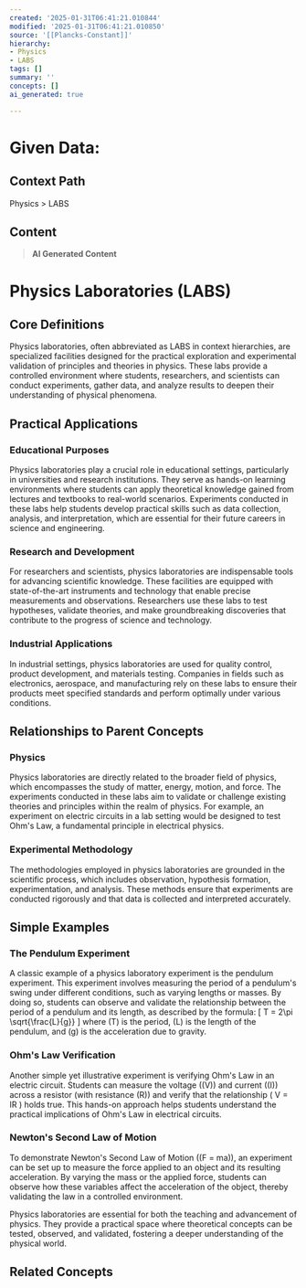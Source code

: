 ```yaml
---
created: '2025-01-31T06:41:21.010844'
modified: '2025-01-31T06:41:21.010850'
source: '[[Plancks-Constant]]'
hierarchy:
- Physics
- LABS
tags: []
summary: ''
concepts: []
ai_generated: true

---
```


# Given Data:

## Context Path
Physics > LABS

## Content
> **AI Generated Content**
 # Physics Laboratories (LABS)

## Core Definitions

Physics laboratories, often abbreviated as LABS in context hierarchies, are specialized facilities designed for the practical exploration and experimental validation of principles and theories in physics. These labs provide a controlled environment where students, researchers, and scientists can conduct experiments, gather data, and analyze results to deepen their understanding of physical phenomena.

## Practical Applications

### Educational Purposes
Physics laboratories play a crucial role in educational settings, particularly in universities and research institutions. They serve as hands-on learning environments where students can apply theoretical knowledge gained from lectures and textbooks to real-world scenarios. Experiments conducted in these labs help students develop practical skills such as data collection, analysis, and interpretation, which are essential for their future careers in science and engineering.

### Research and Development
For researchers and scientists, physics laboratories are indispensable tools for advancing scientific knowledge. These facilities are equipped with state-of-the-art instruments and technology that enable precise measurements and observations. Researchers use these labs to test hypotheses, validate theories, and make groundbreaking discoveries that contribute to the progress of science and technology.

### Industrial Applications
In industrial settings, physics laboratories are used for quality control, product development, and materials testing. Companies in fields such as electronics, aerospace, and manufacturing rely on these labs to ensure their products meet specified standards and perform optimally under various conditions.

## Relationships to Parent Concepts

### Physics
Physics laboratories are directly related to the broader field of physics, which encompasses the study of matter, energy, motion, and force. The experiments conducted in these labs aim to validate or challenge existing theories and principles within the realm of physics. For example, an experiment on electric circuits in a lab setting would be designed to test Ohm's Law, a fundamental principle in electrical physics.

### Experimental Methodology
The methodologies employed in physics laboratories are grounded in the scientific process, which includes observation, hypothesis formation, experimentation, and analysis. These methods ensure that experiments are conducted rigorously and that data is collected and interpreted accurately.

## Simple Examples

### The Pendulum Experiment
A classic example of a physics laboratory experiment is the pendulum experiment. This experiment involves measuring the period of a pendulum's swing under different conditions, such as varying lengths or masses. By doing so, students can observe and validate the relationship between the period of a pendulum and its length, as described by the formula:
\[ T = 2\pi \sqrt{\frac{L}{g}} \]
where \(T\) is the period, \(L\) is the length of the pendulum, and \(g\) is the acceleration due to gravity.

### Ohm's Law Verification
Another simple yet illustrative experiment is verifying Ohm's Law in an electric circuit. Students can measure the voltage (\(V\)) and current (\(I\)) across a resistor (with resistance \(R\)) and verify that the relationship \( V = IR \) holds true. This hands-on approach helps students understand the practical implications of Ohm's Law in electrical circuits.

### Newton's Second Law of Motion
To demonstrate Newton's Second Law of Motion (\(F = ma\)), an experiment can be set up to measure the force applied to an object and its resulting acceleration. By varying the mass or the applied force, students can observe how these variables affect the acceleration of the object, thereby validating the law in a controlled environment.

Physics laboratories are essential for both the teaching and advancement of physics. They provide a practical space where theoretical concepts can be tested, observed, and validated, fostering a deeper understanding of the physical world.

## Related Concepts
